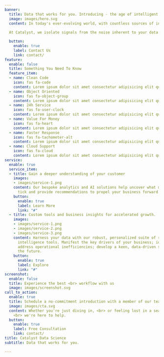 ```yaml
---
banner:
  title: Data that works for you. Introducing - the age of intelligent action (iA).
  image: images/hero.svg
  content: In today's ever-evolving world, with countless sources of increasingly complex information, one key to a successful business remains the same - understanding your customer through the lens of the data they provide. With an insufficient data strategy, that understanding can become muddied. Moreover, any action taken on that strategy is at best inefficient and at worst, actively hurting your business - as the saying goes, trash in, trash out. 
  
  At Catalyst, we isolate signals from the noise inherent to your data and leverage those signals through intelligent action (iA). Here, we believe that not only should your data work for you and your needs, but that it should *work* for you, like any other resource you employ.

  button:
    enable: true
    label: Contact Us
    link: contact/
feature:
  enable: false
  title: Something You Need To Know
  feature_item:
  - name: Clean Code
    icon: fas fa-code
    content: Lorem ipsum dolor sit amet consectetur adipisicing elit quam nihil
  - name: Object Oriented
    icon: fas fa-object-group
    content: Lorem ipsum dolor sit amet consectetur adipisicing elit quam nihil
  - name: 24h Service
    icon: fas fa-user-clock
    content: Lorem ipsum dolor sit amet consectetur adipisicing elit quam nihil
  - name: Value For Money
    icon: fas fa-heart
    content: Lorem ipsum dolor sit amet consectetur adipisicing elit quam nihil
  - name: Faster Response
    icon: fas fa-tachometer-alt
    content: Lorem ipsum dolor sit amet consectetur adipisicing elit quam nihil
  - name: Cloud Support
    icon: fas fa-cloud
    content: Lorem ipsum dolor sit amet consectetur adipisicing elit quam nihil
service:
  enable: true
  service_item:
  - title: Gain a deeper understanding of your customer
    images:
    - images/service-1.png
    content: Our bespoke analytics and AI solutions help uncover what makes your customer
      tick and provide recommendations to propel your business forward.
    button:
      enable: true
      label: Learn More
      link: "#"
  - title: Custom tools and business insights for accelerated growth.
    images:
    - images/service-1.png
    - images/service-2.png
    - images/service-3.png
    content: Harness your data with our robust, personalized suite of reporting and
      intelligence tools. Manifest the key drivers of your business; identify and
      address operational inefficiencies; develop a keen, data-driven strategy for
      the future.
    button:
      enable: true
      label: Explore
      link: "#"
screenshot:
  enable: false
  title: Experience the best <br> workflow with us
  image: images/screenshot.svg
call_to_action:
  enable: true
  title: Schedule a no-commitment introduction with a member of our team today.
  image: images/cta.svg
  content: Whether you're just diving in, <br> or feeling lost in a sea of information,
    <br> we're here to help.
  button:
    enable: true
    label: Free Consultation
    link: contact/
title: Catalyst Data Science
subtitle: Data that works for you.

---
```

